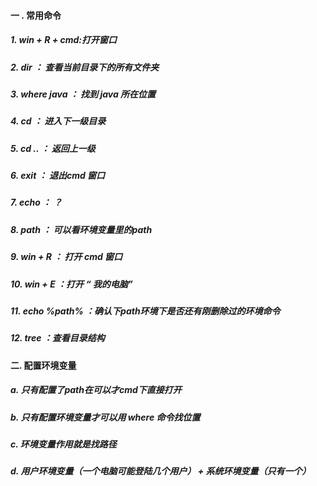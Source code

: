#### 一 . 常用命令
##### 1.  win + R + cmd:打开窗口
##### 2.  dir          ： 查看当前目录下的所有文件夹
##### 3.  where java   ： 找到 java 所在位置
##### 4.  cd           ： 进入下一级目录
##### 5.  cd ..        ： 返回上一级
##### 6.  exit         ： 退出cmd 窗口
##### 7.  echo         ： ？
##### 8.  path         ： 可以看环境变量里的path
##### 9.  win + R      ： 打开 cmd 窗口
##### 10. win + E      ：打开 “ 我的电脑”
##### 11. echo %path%  ：确认下path环境下是否还有刚删除过的环境命令
##### 12. tree         ：查看目录结构

#### 二. 配置环境变量
##### a. 只有配置了path在可以才cmd下直接打开
##### b. 只有配置环境变量才可以用 where 命令找位置
##### c. 环境变量作用就是找路径
##### d. 用户环境变量（一个电脑可能登陆几个用户） + 系统环境变量（只有一个）
